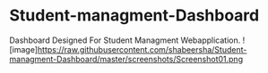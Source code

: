 # Student-managment-Dashboard
Dashboard Designed For Student Managment Webapplication.
![image]https://raw.githubusercontent.com/shabeersha/Student-managment-Dashboard/master/screenshots/Screenshot01.png
